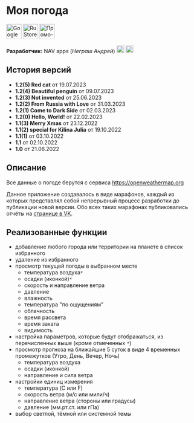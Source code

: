# Моя погода

[<img src='https://nav-com.ru/my-weather/img/app/android.png' alt='Google PlayMarket' height='40'>](https://play.google.com/store/apps/details?id=nav_com.ru.myweather)
[<img src='https://nav-com.ru/my-weather/img/app/get_on_rustore.png' alt='RuStore' height='40'>](https://apps.rustore.ru/app/nav_com.ru.myweather)
[<img src='https://nav-com.ru/img/logo_full.png' alt='Промо-страница' height='40'>](https://nav-com.ru/my-weather)

**Разработчик:** NAV apps (*Неграш Андрей*) [<img src='https://cdn.jsdelivr.net/npm/simple-icons@3.0.1/icons/telegram.svg' alt='telegram' height='20'>](https://t.me/a_negrash) [<img src='https://cdn.jsdelivr.net/npm/simple-icons@3.0.1/icons/vk.svg' alt='vk' height='20'>](https://vk.com/a_negrash)  

## История версий
- **1.2(5) Red cat** от 19.07.2023
- **1.2(4) Beautiful penguin** от 09.07.2023
- **1.2(3) Not invented** от 25.06.2023
- **1.2(2) From Russia with Love** от 31.03.2023
- **1.2(1) Come to Dark Side** от 02.03.2023
- **1.2(0) Hello, World!** от 22.02.2023
- **1.1(3) Merry Xmas** от 23.12.2022
- **1.1(2) special for Kilina Julia** от 19.10.2022
- **1.1(1)** от 03.10.2022
- **1.1** от 02.10.2022
- **1.0** от 21.06.2022

## Описание

Все данные о погоде берутся с сервиса <https://openweathermap.org>

Данное приложение создавалось в виде марафонов, каждый из которых представлял собой непрерывный процесс разработки до публикации новой версии. Обо всех таких марафонах публиковались отчёты на [странице в VK](https://vk.com/a_negrash).

## Реализованные функции
- добавление любого города или территории на планете в список избранного
- удаление из избранного
- просмотр текущей погоды в выбранном месте
  - температура воздуха`*`
  - осадки (иконкой)`*`
  - скорость и направление ветра
  - давление
  - влажность
  - температура "по ощущениям"
  - облачность
  - время рассвета
  - время заката
  - видимость
- настройка параметров, которые будут отображаться, из перечисленных выше (кроме отмеченных `*`)
- просмотр прогноза на ближайшие 5 суток в виде 4 временных промежутков (Утро, День, Вечер, Ночь)
  - температура воздуха
  - осадки (иконкой)
  - направление и сила ветра
- настройки единиц измерения
  - температура (C или F)
  - скорость ветра (м/с или мили/ч)
  - направление ветра (стороны или градусы)
  - давление (мм.рт.ст. или гПа)
- выбор светлой, тёмной или системной темы

